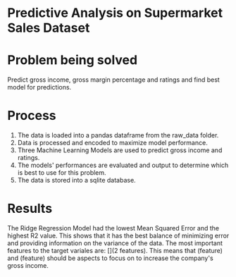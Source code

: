# Predictive Analysis on Supermarket Sales Dataset

# Problem being solved
Predict gross income, gross margin percentage and ratings and find best model for predictions.

# Process
1. The data is loaded into a pandas dataframe from the raw_data folder.
2. Data is processed and encoded to maximize model performance.
3. Three Machine Learning Models are used to predict gross income and ratings.
4. The models' performances are evaluated and output to determine which is best to use for this problem.
5. The data is stored into a sqlite database.

# Results
The Ridge Regression Model had the lowest Mean Squared Error and the highest R2 value. This shows that it has the best balance of minimizing error and providing information on the variance of the data. The most important features to the target variales are: [](2 features). This means that (feature) and (feature) should be aspects to focus on to increase the company's gross income.